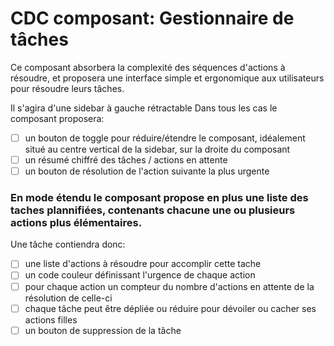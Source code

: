 # CDC composant: Gestionnaire de tâches

Ce composant absorbera la complexité des séquences d'actions à résoudre, et proposera
une interface simple et ergonomique aux utilisateurs pour résoudre leurs tâches.

Il s'agira d'une sidebar à gauche rétractable
Dans tous les cas le composant proposera:
- [ ] un bouton de toggle pour réduire/étendre le composant, idéalement situé au centre vertical de la sidebar, sur la droite du composant
- [ ] un résumé chiffré des tâches / actions en attente
- [ ] un bouton de résolution de l'action suivante la plus urgente

### En mode étendu le composant propose en plus une liste des taches plannifiées, contenants chacune une ou plusieurs actions plus élémentaires.
Une tâche contiendra donc:

- [ ] une liste d'actions à résoudre pour accomplir cette tache
- [ ] un code couleur définissant l'urgence de chaque action
- [ ] pour chaque action un compteur du nombre d'actions en attente de la résolution de celle-ci
- [ ] chaque tâche peut être dépliée ou réduire pour dévoiler ou cacher ses actions filles
- [ ] un bouton de suppression de la tâche